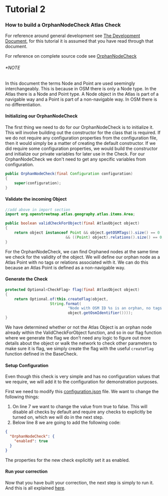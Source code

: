 # Tutorial 2
### How to build a OrphanNodeCheck Atlas Check

For reference around general development see [The Development Document](../dev.md), for this tutorial it is assumed
that you have read through that document.

For reference on complete source code see [OrphanNodeCheck](../../src/main/java/org/openstreetmap/atlas/checks/validation/points/OrphanNodeCheck.java)

###### *NOTE

In this document the terms Node and Point are used seemingly interchangeably. This is because in OSM there is only
a Node type. In the Atlas there is a Node and Point type. A Node object in the Atlas is part of a navigable way and a Point
is part of a non-navigable way. In OSM there is no differentiation.
 
#### Initializing our OrphanNodeCheck
The first thing we need to do for our OrphanNodeCheck is to initialize it. This will involve building out the
constructor for the class that is required. If we do not require any configuration properties from the configuration
file, then it would simply be a matter of creating the default constructor. If we did require some configuration
properties, we would build the constructor and initialize our private variables for later use in the Check. For our
OrphanNodeCheck we don't need to get any specific variables from configuration.

```java
public OrphanNodeCheck(final Configuration configuration)
{
    super(configuration);
}
```

#### Validate the incoming Object
```java
//add above in import section
import org.openstreetmap.atlas.geography.atlas.items.Area;

public boolean validCheckForObject(final AtlasObject object)
{
    return object instanceof Point && object.getOSMTags().size() == 0
                           && ((Point) object).relations().size() == 0;
}
```

For the OrphanNodeCheck, we can find Orphaned nodes at the same time we check for the validity of the object. 
We will define our orphan node as a Atlas Point with no tags or relations associated with it. We can do this 
because an Atlas Point is defined as a non-navigable way.

#### Generate the Check
```java
protected Optional<CheckFlag> flag(final AtlasObject object)
{
    return Optional.of(this.createFlag(object,
                    String.format(
                            "Node with OSM ID %s is an orphan, no tags and not connected to any ways.",
                            object.getOsmIdentifier())));
}
```

We have determined whether or not the Atlas Object is an orphan node already within the ValidCheckForObject 
function, and so in our flag function where we generate the flag we don't need any logic to figure out 
more details about the object or walk the network to check other parameters to make sure it is flag, we
simply create the flag with the useful `createFlag` function defined in the BaseCheck.

#### Setup Configuration

Even though this check is very simple and has no configuration values that we require, we will add it 
to the configuration for demonstration purposes.

First we need to modify this [configuration.json](../../config/configuration.json) file. We want to change the following things:
1. On line 7 we want to change the value from true to false. This will disable all checks by default and require
any checks to explicitly be turned on, which we will do in the next step.
2. Below line 8 we are going to add the following code:
```json
{
  "OrphanNodeCheck": {
    "enabled": true
  }
}
```

The properties for the new check explicitly set it as enabled.

#### Run your correction

Now that you have built your correction, the next step is simply to run it. And this is all explained [here](../standalone.md).
